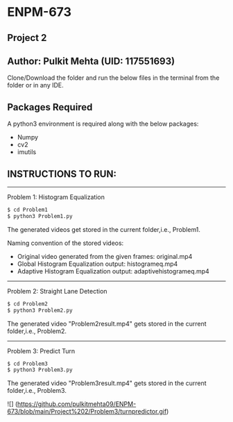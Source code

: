 # ENPM-673 
## Project 2

## Author: Pulkit Mehta (UID: 117551693)

Clone/Download the folder and run the below files in the terminal from the folder or in any IDE.

## Packages Required
A python3 environment is required along with the below packages:

- Numpy
- cv2
- imutils

## INSTRUCTIONS TO RUN:

----------------------------------------------------------
Problem 1: Histogram Equalization

```bash
$ cd Problem1
$ python3 Problem1.py 
```
The generated videos get stored in the current folder,i.e., Problem1.

Naming convention of the stored videos: 
- Original video generated from the given frames: original.mp4
- Global Histogram Equalization output: histogrameq.mp4
- Adaptive Histogram Equalization output: adaptivehistogrameq.mp4 

----------------------------------------------------------
Problem 2: Straight Lane Detection

```bash
$ cd Problem2
$ python3 Problem2.py 
```
The generated video "Problem2result.mp4" gets stored in the current folder,i.e., Problem2.

----------------------------------------------------------
Problem 3: Predict Turn

```bash
$ cd Problem3
$ python3 Problem3.py  
```
The generated video "Problem3result.mp4" gets stored in the current folder,i.e., Problem3.

![] (https://github.com/pulkitmehta09/ENPM-673/blob/main/Project%202/Problem3/turnpredictor.gif)
